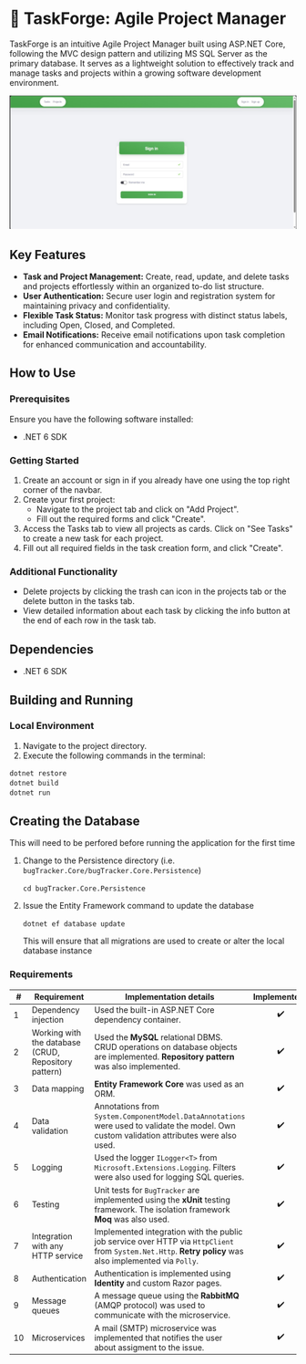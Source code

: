 # :bug: TaskForge: Agile Project Manager

TaskForge is an intuitive Agile Project Manager built using ASP.NET Core, following the MVC design pattern and utilizing MS SQL Server as the primary database. It serves as a lightweight solution to effectively track and manage tasks and projects within a growing software development environment.

![TaskForge Screenshot](./Screenshots/Signup.jpeg)

## Key Features

- **Task and Project Management:** Create, read, update, and delete tasks and projects effortlessly within an organized to-do list structure.
- **User Authentication:** Secure user login and registration system for maintaining privacy and confidentiality.
- **Flexible Task Status:** Monitor task progress with distinct status labels, including Open, Closed, and Completed.
- **Email Notifications:** Receive email notifications upon task completion for enhanced communication and accountability.

## How to Use

### Prerequisites

Ensure you have the following software installed:

- .NET 6 SDK

### Getting Started

1. Create an account or sign in if you already have one using the top right corner of the navbar.
2. Create your first project:
   - Navigate to the project tab and click on "Add Project".
   - Fill out the required forms and click "Create".
3. Access the Tasks tab to view all projects as cards. Click on "See Tasks" to create a new task for each project.
4. Fill out all required fields in the task creation form, and click "Create".

### Additional Functionality

- Delete projects by clicking the trash can icon in the projects tab or the delete button in the tasks tab.
- View detailed information about each task by clicking the info button at the end of each row in the task tab.

## Dependencies

- .NET 6 SDK

## Building and Running

### Local Environment

1. Navigate to the project directory.
2. Execute the following commands in the terminal:

```bash
dotnet restore
dotnet build
dotnet run
```

## Creating the Database

This will need to be perfored before running the application for the first time

1. Change to the Persistence directory (i.e. `bugTracker.Core/bugTracker.Core.Persistence`)

    `cd bugTracker.Core.Persistence`

1. Issue the Entity Framework command to update the database

    `dotnet ef database update`

    This will ensure that all migrations are used to create or alter the local database instance



### Requirements
| #  | Requirement                                          | Implementation details                                                                                                                                    |    Implemented?    |
|--- |------------------------------------------------------|-----------------------------------------------------------------------------------------------------------------------------------------------------------|:------------------:|
| 1  | Dependency injection                                 | Used the built-in ASP.NET Core dependency container.                                                                                                      | :heavy_check_mark: |
| 2  | Working with the database (CRUD, Repository pattern) | Used the **MySQL** relational DBMS. CRUD operations on database objects are implemented. **Repository pattern** was also implemented.                     | :heavy_check_mark: |
| 3  | Data mapping                                         | **Entity Framework Core** was used as an ORM.                                                                                                             | :heavy_check_mark: |
| 4  | Data validation                                      | Annotations from `System.ComponentModel.DataAnnotations` were used to validate the model. Own custom validation attributes were also used.                | :heavy_check_mark: |
| 5  | Logging                                              | Used the logger `ILogger<T>` from `Microsoft.Extensions.Logging`. Filters were also used for logging SQL queries.                                         | :heavy_check_mark: |
| 6  | Testing                                              | Unit tests for `BugTracker` are implemented using the **xUnit** testing framework. The isolation framework **Moq** was also used.                         | :heavy_check_mark: |          
| 7  | Integration with any HTTP service                    | Implemented integration with the public job service over HTTP via `HttpClient` from `System.Net.Http`. **Retry policy** was also implemented via `Polly`. | :heavy_check_mark: |
| 8  | Authentication                                       | Authentication is implemented using **Identity** and custom Razor pages.                                                                                  | :heavy_check_mark: |    
| 9  | Message queues                                       | A message queue using the **RabbitMQ** (AMQP protocol) was used to communicate with the microservice.                                                     | :heavy_check_mark: |   
| 10 | Microservices                                        | A mail (SMTP) microservice was implemented that notifies the user about assigment to the issue.                                                           | :heavy_check_mark: |
